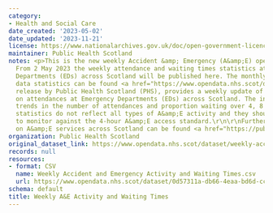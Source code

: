 ```yaml
---
category:
- Health and Social Care
date_created: '2023-05-02'
date_updated: '2023-11-21'
license: https://www.nationalarchives.gov.uk/doc/open-government-licence/version/3/
maintainer: Public Health Scotland
notes: <p>This is the new weekly Accident &amp; Emergency (A&amp;E) open data area.
  From 2 May 2023 the weekly attendance and waiting times statistics at Emergency
  Departments (EDs) across Scotland will be published here. The monthly A&amp;E open
  data statistics can be found <a href="https://www.opendata.nhs.scot/dataset/monthly-accident-and-emergency-activity-and-waiting-times/">here</a>.\r\n\r\nThis
  release by Public Health Scotland (PHS), provides a weekly update of key statistics
  on attendances at Emergency Departments (EDs) across Scotland. The information includes
  trends in the number of attendances and proportion waiting over 4, 8 and 12 hours.\r\n\r\nThese
  statistics do not reflect all types of A&amp;E activity and they should not be used
  to monitor against the 4-hour A&amp;E access standard.\r\n\r\nFurther information
  on A&amp;E services across Scotland can be found <a href="https://publichealthscotland.scot/data-and-intelligence/ae-activity/">here</a>.</p>
organization: Public Health Scotland
original_dataset_link: https://www.opendata.nhs.scot/dataset/weekly-accident-and-emergency-activity-and-waiting-times
records: null
resources:
- format: CSV
  name: Weekly Accident and Emergency Activity and Waiting Times.csv
  url: https://www.opendata.nhs.scot/dataset/0d57311a-db66-4eaa-bd6d-cc622b6cbdfa/resource/a5f7ca94-c810-41b5-a7c9-25c18d43e5a4/download/weekly_ae_activity_20231112.csv
schema: default
title: Weekly A&E Activity and Waiting Times
---
```

